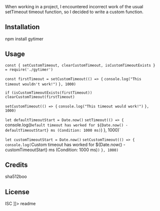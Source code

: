 
<snippet>
    <content><![CDATA[
# ${1:gytimer}

When working in a project, I encountered incorrect work of the usual setTimeout timeout function, so I decided to write a custom function.

## Installation

npm install gytimer

## Usage 

`const { setCustomTimeout, clearCustomTimeout, isCustomTimeoutExists } = require('./gytimer')` 

`const firstTimeout = setCustomTimeout(() => {`
    `console.log("This timeout wouldn't work!")`
`}, 1000)`

`if (isCustomTimeoutExists(firstTimeout)) clearCustomTimeout(firstTimeout)`

`setCustomTimeout(() => {`
    `console.log("This timeout would work!")`
`}, 1000)`


`let defaultTimeoutStart = Date.now()`
`setTimeout(() => {`
    console.log(`Default timeout has worked for ${Date.now() - defaultTimeoutStart} ms (Condition: 1000 ms)`)
}, 1000)`

`let customTimeoutStart = Date.now()`
`setCustomTimeout(() => {`
    `console.log(`Custom timeout has worked for ${Date.now() - customTimeoutStart} ms (Condition: 1000 ms)`)`
`}, 1000)` 
## Credits
sha512boo
## License
ISC
]]></content>
    <tabTrigger>readme</tabTrigger>
</snippet>